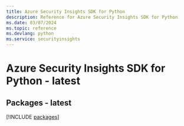 ```yaml
---
title: Azure Security Insights SDK for Python
description: Reference for Azure Security Insights SDK for Python
ms.date: 03/07/2024
ms.topic: reference
ms.devlang: python
ms.service: securityinsights
---
```

# Azure Security Insights SDK for Python - latest
## Packages - latest
[!INCLUDE [packages](security-insights-index.md)]